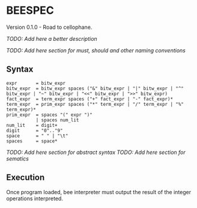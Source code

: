 # BEESPEC

Version 0.1.0 - Road to cellophane.

_TODO: Add here a better description_

_TODO: Add here section for must, should and other naming conventions_

## Syntax

```
expr       = bitw_expr
bitw_expr  = bitw_expr spaces ("&" bitw_expr | "|" bitw_expr | "^" bitw_expr | "~" bitw_expr | "<<" bitw_expr | ">>" bitw_expr)
fact_expr  = term_expr spaces ("+" fact_expr | "-" fact_expr)*
term_expr  = prim_expr spaces ("*" term_expr | "/" term_expr | "%" term_expr)*
prim_expr  = spaces "(" expr ")"
           | spaces num_lit
num_lit    = digit+
digit      = "0".."9"
space      = " " | "\t"
spaces     = space*
```

_TODO: Add here section for abstract syntax_
_TODO: Add here section for sematics_

## Execution

Once program loaded, bee interpreter must output the result of the integer
operations interpreted.
